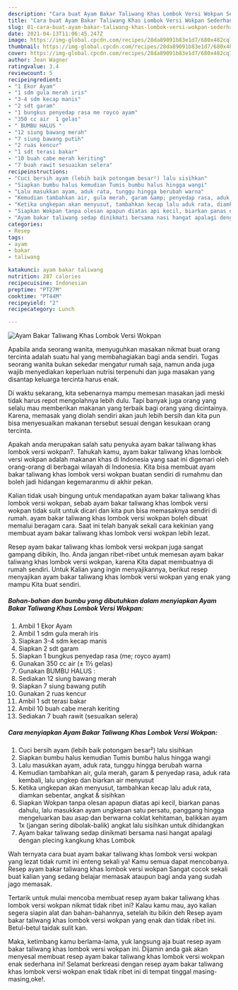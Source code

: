 ```yaml
---
description: "Cara buat Ayam Bakar Taliwang Khas Lombok Versi Wokpan Sederhana dan Mudah Dibuat"
title: "Cara buat Ayam Bakar Taliwang Khas Lombok Versi Wokpan Sederhana dan Mudah Dibuat"
slug: 81-cara-buat-ayam-bakar-taliwang-khas-lombok-versi-wokpan-sederhana-dan-mudah-dibuat
date: 2021-04-13T11:06:45.247Z
image: https://img-global.cpcdn.com/recipes/28da89091b83e1d7/680x482cq70/ayam-bakar-taliwang-khas-lombok-versi-wokpan-foto-resep-utama.jpg
thumbnail: https://img-global.cpcdn.com/recipes/28da89091b83e1d7/680x482cq70/ayam-bakar-taliwang-khas-lombok-versi-wokpan-foto-resep-utama.jpg
cover: https://img-global.cpcdn.com/recipes/28da89091b83e1d7/680x482cq70/ayam-bakar-taliwang-khas-lombok-versi-wokpan-foto-resep-utama.jpg
author: Jean Wagner
ratingvalue: 3.4
reviewcount: 5
recipeingredient:
- "1 Ekor Ayam"
- "1 sdm gula merah iris"
- "3-4 sdm kecap manis"
- "2 sdt garam"
- "1 bungkus penyedap rasa me royco ayam"
- "350 cc air  1 gelas"
- " BUMBU HALUS "
- "12 siung bawang merah"
- "7 siung bawang putih"
- "2 ruas kencur"
- "1 sdt terasi bakar"
- "10 buah cabe merah keriting"
- "7 buah rawit sesuaikan selera"
recipeinstructions:
- "Cuci bersih ayam (lebih baik potongam besar²) lalu sisihkan"
- "Siapkan bumbu halus kemudian Tumis bumbu halus hingga wangi"
- "Lalu masukkan ayam, aduk rata, tunggu hingga berubah warna"
- "Kemudian tambahkan air, gula merah, garam &amp; penyedap rasa, aduk rata kembali, lalu ungkep dan biarkan air menyusut"
- "Ketika ungkepan akan menyusut, tambahkan kecap lalu aduk rata, diamkan sebentar, angkat &amp; sisihkan"
- "Siapkan Wokpan tanpa olesan apapun diatas api kecil, biarkan panas dahulu, lalu masukkan ayam ungkepan satu persatu, panggang hingga mengeluarkan bau asap dan berwarna coklat kehitaman, balikkan ayam 1x (jangan sering dibolak-balik) angkat lalu sisihkan untuk dihidangkan"
- "Ayam bakar taliwang sedap dinikmati bersama nasi hangat apalagi dengan plecing kangkung khas Lombok"
categories:
- Resep
tags:
- ayam
- bakar
- taliwang

katakunci: ayam bakar taliwang 
nutrition: 287 calories
recipecuisine: Indonesian
preptime: "PT27M"
cooktime: "PT44M"
recipeyield: "2"
recipecategory: Lunch

---
```



![Ayam Bakar Taliwang Khas Lombok Versi Wokpan](https://img-global.cpcdn.com/recipes/28da89091b83e1d7/680x482cq70/ayam-bakar-taliwang-khas-lombok-versi-wokpan-foto-resep-utama.jpg)

Apabila anda seorang wanita, menyuguhkan masakan nikmat buat orang tercinta adalah suatu hal yang membahagiakan bagi anda sendiri. Tugas seorang  wanita bukan sekedar mengatur rumah saja, namun anda juga wajib menyediakan keperluan nutrisi terpenuhi dan juga masakan yang disantap keluarga tercinta harus enak.

Di waktu  sekarang, kita sebenarnya mampu memesan masakan jadi meski tidak harus repot mengolahnya lebih dulu. Tapi banyak juga orang yang selalu mau memberikan makanan yang terbaik bagi orang yang dicintainya. Karena, memasak yang diolah sendiri akan jauh lebih bersih dan kita pun bisa menyesuaikan makanan tersebut sesuai dengan kesukaan orang tercinta. 



Apakah anda merupakan salah satu penyuka ayam bakar taliwang khas lombok versi wokpan?. Tahukah kamu, ayam bakar taliwang khas lombok versi wokpan adalah makanan khas di Indonesia yang saat ini digemari oleh orang-orang di berbagai wilayah di Indonesia. Kita bisa membuat ayam bakar taliwang khas lombok versi wokpan buatan sendiri di rumahmu dan boleh jadi hidangan kegemaranmu di akhir pekan.

Kalian tidak usah bingung untuk mendapatkan ayam bakar taliwang khas lombok versi wokpan, sebab ayam bakar taliwang khas lombok versi wokpan tidak sulit untuk dicari dan kita pun bisa memasaknya sendiri di rumah. ayam bakar taliwang khas lombok versi wokpan boleh dibuat memalui beragam cara. Saat ini telah banyak sekali cara kekinian yang membuat ayam bakar taliwang khas lombok versi wokpan lebih lezat.

Resep ayam bakar taliwang khas lombok versi wokpan juga sangat gampang dibikin, lho. Anda jangan ribet-ribet untuk memesan ayam bakar taliwang khas lombok versi wokpan, karena Kita dapat membuatnya di rumah sendiri. Untuk Kalian yang ingin menyajikannya, berikut resep menyajikan ayam bakar taliwang khas lombok versi wokpan yang enak yang mampu Kita buat sendiri.

<!--inarticleads1-->

##### Bahan-bahan dan bumbu yang dibutuhkan dalam menyiapkan Ayam Bakar Taliwang Khas Lombok Versi Wokpan:

1. Ambil 1 Ekor Ayam
1. Ambil 1 sdm gula merah iris
1. Siapkan 3-4 sdm kecap manis
1. Siapkan 2 sdt garam
1. Siapkan 1 bungkus penyedap rasa (me; royco ayam)
1. Gunakan 350 cc air (± 1½ gelas)
1. Gunakan  BUMBU HALUS :
1. Sediakan 12 siung bawang merah
1. Siapkan 7 siung bawang putih
1. Gunakan 2 ruas kencur
1. Ambil 1 sdt terasi bakar
1. Ambil 10 buah cabe merah keriting
1. Sediakan 7 buah rawit (sesuaikan selera)




<!--inarticleads2-->

##### Cara menyiapkan Ayam Bakar Taliwang Khas Lombok Versi Wokpan:

1. Cuci bersih ayam (lebih baik potongam besar²) lalu sisihkan
1. Siapkan bumbu halus kemudian Tumis bumbu halus hingga wangi
1. Lalu masukkan ayam, aduk rata, tunggu hingga berubah warna
1. Kemudian tambahkan air, gula merah, garam &amp; penyedap rasa, aduk rata kembali, lalu ungkep dan biarkan air menyusut
1. Ketika ungkepan akan menyusut, tambahkan kecap lalu aduk rata, diamkan sebentar, angkat &amp; sisihkan
1. Siapkan Wokpan tanpa olesan apapun diatas api kecil, biarkan panas dahulu, lalu masukkan ayam ungkepan satu persatu, panggang hingga mengeluarkan bau asap dan berwarna coklat kehitaman, balikkan ayam 1x (jangan sering dibolak-balik) angkat lalu sisihkan untuk dihidangkan
1. Ayam bakar taliwang sedap dinikmati bersama nasi hangat apalagi dengan plecing kangkung khas Lombok




Wah ternyata cara buat ayam bakar taliwang khas lombok versi wokpan yang lezat tidak rumit ini enteng sekali ya! Kamu semua dapat mencobanya. Resep ayam bakar taliwang khas lombok versi wokpan Sangat cocok sekali buat kalian yang sedang belajar memasak ataupun bagi anda yang sudah jago memasak.

Tertarik untuk mulai mencoba membuat resep ayam bakar taliwang khas lombok versi wokpan nikmat tidak ribet ini? Kalau kamu mau, ayo kalian segera siapin alat dan bahan-bahannya, setelah itu bikin deh Resep ayam bakar taliwang khas lombok versi wokpan yang enak dan tidak ribet ini. Betul-betul taidak sulit kan. 

Maka, ketimbang kamu berlama-lama, yuk langsung aja buat resep ayam bakar taliwang khas lombok versi wokpan ini. Dijamin anda gak akan menyesal membuat resep ayam bakar taliwang khas lombok versi wokpan enak sederhana ini! Selamat berkreasi dengan resep ayam bakar taliwang khas lombok versi wokpan enak tidak ribet ini di tempat tinggal masing-masing,oke!.

